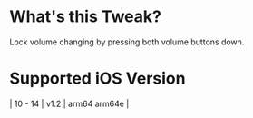 # What's this Tweak?
Lock volume changing by pressing both volume buttons down.

# Supported iOS Version
| 10 - 14 | v1.2 | arm64 arm64e |
